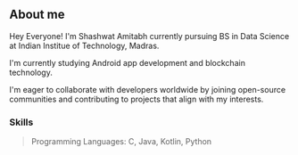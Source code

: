 ## About me 
Hey Everyone! I'm Shashwat Amitabh currently pursuing BS in Data Science at Indian Institue of Technology, Madras.

I'm currently studying Android app development and blockchain technology. 

I'm eager to collaborate with developers worldwide by joining open-source communities and contributing to projects that align with my interests.



### Skills

> Programming Languages: C, Java, Kotlin, Python


<!--
**123-Shashwat/123-Shashwat** is a ✨ _special_ ✨ repository because its `README.md` (this file) appears on your GitHub profile.


-->
